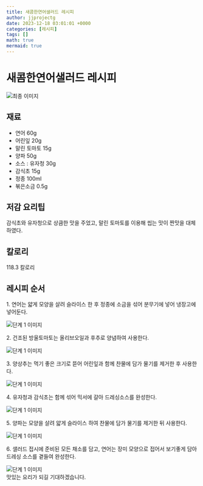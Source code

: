 ```yaml
---
title: 새콤한연어샐러드 레시피
author: jjprojectg
date: 2023-12-18 03:01:01 +0000
categories: [레시피]
tags: []
math: true
mermaid: true
---
```

<meta name="og:type" content="website"/>
<meta charset="UTF-8"/>
<div class="header">
  <h1>새콤한연어샐러드 레시피</h1>
</div>

<div class="container my-4">
  <div class="row">
    <div class="col-12 col-md-6">
      <div class="recipe-image">
        <img src="http://www.foodsafetykorea.go.kr/uploadimg/cook/10_00425_2.png" class="step-image" alt="최종 이미지"/>
      </div>
    </div>
    <div class="col-12 col-md-6">
      <div class="ingredients">
        <h2>재료</h2>
        <ul class="card">
          <li> 연어 60g </li>
          <li>  어린잎 20g </li>
          <li>  말린 토마토 15g </li>
          <li>  양파 50g </li>
          <li> 소스 : 유자청 30g </li>
          <li>  감식초 15g </li>
          <li>  정종 100ml </li>
          <li>  볶은소금 0.5g </li>
</ul>
      </div>
    </div>
    <div class="col-12 col-md-6">
      <div class="ingredients">
        <h2>저감 요리팁</h2>
        <div class="card"> 
          <p>
            감식초와 유자청으로 상큼한 맛을 주었고, 말린 토마토를 이용해 씹는 맛이 짠맛을 대체하였다.
          </p>
        </div>
      </div>
      <div class="ingredients">
        <h2>칼로리</h2>
        <div class="card"> 
          <p>
            118.3 칼로리
          </p>
        </div>
      </div>
    </div>
  </div>

  <h2 class="my-4">레시피 순서</h2>
  <div class="card recipe-card">
    <div class="card-body recipe-step">
      <p class="card-text step-description">1. 연어는 얇게 모양을 살려 슬라이스 한 후
정종에 소금을 섞어 분무기에 넣어 냉장고에
넣어둔다.</p>
      <img src="http://www.foodsafetykorea.go.kr/uploadimg/cook/20_00425_01.png" alt="단계 1 이미지" class="step-image"/>
    </div>
  </div>
  <div class="card recipe-card">
    <div class="card-body recipe-step">
      <p class="card-text step-description">2. 건조된 방울토마토는 올리브오일과 후추로
양념하여 사용한다.</p>
      <img src="http://www.foodsafetykorea.go.kr/uploadimg/cook/20_00425_02.png" alt="단계 1 이미지" class="step-image"/>
    </div>
  </div>
  <div class="card recipe-card">
    <div class="card-body recipe-step">
      <p class="card-text step-description">3. 양상추는 먹기 좋은 크기로 뜯어 어린잎과
함께 찬물에 담가 물기를 제거한 후 사용한다.</p>
      <img src="http://www.foodsafetykorea.go.kr/uploadimg/cook/20_00425_03.png" alt="단계 1 이미지" class="step-image"/>
    </div>
  </div>
  <div class="card recipe-card">
    <div class="card-body recipe-step">
      <p class="card-text step-description">4. 유자청과 감식초는 함께 섞어 믹서에 갈아
드레싱소스를 완성한다.</p>
      <img src="http://www.foodsafetykorea.go.kr/uploadimg/cook/20_00425_04.png" alt="단계 1 이미지" class="step-image"/>
    </div>
  </div>
  <div class="card recipe-card">
    <div class="card-body recipe-step">
      <p class="card-text step-description">5. 양파는 모양을 살려 얇게 슬라이스 하여
찬물에 담가 물기를 제거한 뒤 사용한다.</p>
      <img src="http://www.foodsafetykorea.go.kr/uploadimg/cook/20_00425_05.png" alt="단계 1 이미지" class="step-image"/>
    </div>
  </div>
  <div class="card recipe-card">
    <div class="card-body recipe-step">
      <p class="card-text step-description">6. 샐러드 접시에 준비된 모든 채소를 담고,
연어는 장미 모양으로 접어서 보기좋게 담아
드레싱 소스를 곁들여 완성한다.</p>
      <img src="http://www.foodsafetykorea.go.kr/uploadimg/cook/20_00425_06.png" alt="단계 1 이미지" class="step-image"/>
    </div>
  </div>

</div>
맛있는 요리가 되길 기대하겠습니다.
